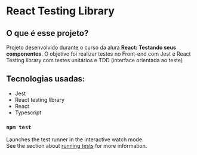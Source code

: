 <h1>React Testing Library</h1>
<h2>O que é esse projeto?</h2>
<p>Projeto desenvolvido durante o curso da alura <b>React: Testando seus componentes</b>. O objetivo foi realizar testes no Front-end com Jest e React Testing library com testes unitários e TDD (interface orientada ao teste)</p>

<h2>Tecnologias usadas:</h2>
<ul>
  <li>Jest</li>
  <li>React testing library</li>
  <li>React</li>
  <li>Typescript</li>
</ul>

### `npm test`

Launches the test runner in the interactive watch mode.\
See the section about [running tests](https://facebook.github.io/create-react-app/docs/running-tests) for more information.
